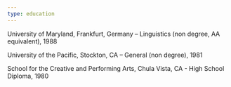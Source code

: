 ```yaml
---
type: education
---
```

University of Maryland, Frankfurt, Germany – Linguistics (non degree, AA equivalent), 1988  

University of the Pacific, Stockton, CA – General (non degree), 1981  

School for the Creative and Performing Arts, Chula Vista, CA - High School Diploma, 1980